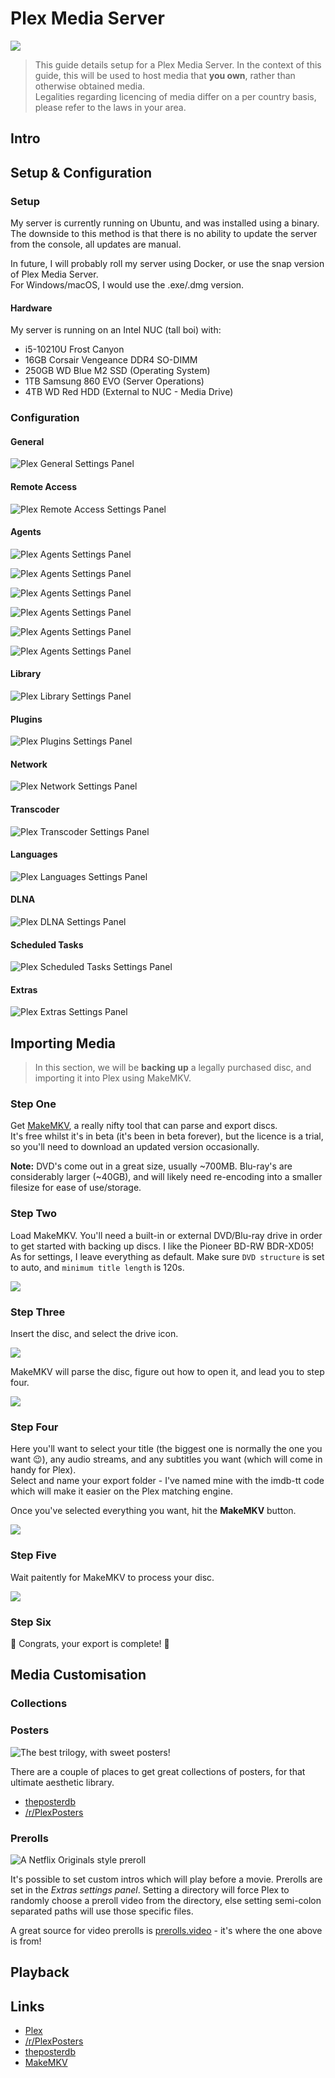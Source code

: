 # Plex Media Server

![ ](https://shadow.coffee/bucket/plex/plex-logo-flat.png)

> This guide details setup for a Plex Media Server. In the context of this guide, this will be used to host media that **you own**, rather than otherwise obtained media.  
> Legalities regarding licencing of media differ on a per country basis, please refer to the laws in your area.

## Intro

## Setup & Configuration

### Setup

My server is currently running on Ubuntu, and was installed using a binary. The downside to this method is that there is no ability to update the server from the console, all updates are manual.

In future, I will probably roll my server using Docker, or use the snap version of Plex Media Server.  
For Windows/macOS, I would use the .exe/.dmg version.

#### Hardware

My server is running on an Intel NUC (tall boi) with:

- i5-10210U Frost Canyon
- 16GB Corsair Vengeance DDR4 SO-DIMM
- 250GB WD Blue M2 SSD (Operating System)
- 1TB Samsung 860 EVO (Server Operations)
- 4TB WD Red HDD (External to NUC - Media Drive)

### Configuration

#### General

![Plex General Settings Panel](https://shadow.coffee/bucket/plex/plex-general.png)

#### Remote Access

![Plex Remote Access Settings Panel](https://shadow.coffee/bucket/plex/plex-remote-access.png)

#### Agents

![Plex Agents Settings Panel](https://shadow.coffee/bucket/plex/plex-agents-1.png)

![Plex Agents Settings Panel](https://shadow.coffee/bucket/plex/plex-agents-2.png)

![Plex Agents Settings Panel](https://shadow.coffee/bucket/plex/plex-agents-3.png)

![Plex Agents Settings Panel](https://shadow.coffee/bucket/plex/plex-agents-4.png)

![Plex Agents Settings Panel](https://shadow.coffee/bucket/plex/plex-agents-5.png)

![Plex Agents Settings Panel](https://shadow.coffee/bucket/plex/plex-agents-6.png)

#### Library

![Plex Library Settings Panel](https://shadow.coffee/bucket/plex/plex-library.png)

#### Plugins

![Plex Plugins Settings Panel](https://shadow.coffee/bucket/plex/plex-plugins.png)

#### Network

![Plex Network Settings Panel](https://shadow.coffee/bucket/plex/plex-network.png)

#### Transcoder

![Plex Transcoder Settings Panel](https://shadow.coffee/bucket/plex/plex-transcoder.png)

#### Languages

![Plex Languages Settings Panel](https://shadow.coffee/bucket/plex/plex-languages.png)

#### DLNA

![Plex DLNA Settings Panel](https://shadow.coffee/bucket/plex/plex-dlna.png)

#### Scheduled Tasks

![Plex Scheduled Tasks Settings Panel](https://shadow.coffee/bucket/plex/plex-scheduled-tasks.png)

#### Extras

![Plex Extras Settings Panel](https://shadow.coffee/bucket/plex/plex-extras.png)

## Importing Media

> In this section, we will be **backing up** a legally purchased disc, and importing it into Plex using MakeMKV.

### Step One

Get [MakeMKV](https://makemkv.com), a really nifty tool that can parse and export discs.  
It's free whilst it's in beta (it's been in beta forever), but the licence is a trial, so you'll need to download an updated version occasionally.

**Note:** DVD's come out in a great size, usually ~700MB. Blu-ray's are considerably larger (~40GB), and will likely need re-encoding into a smaller filesize for ease of use/storage.

### Step Two

Load MakeMKV. You'll need a built-in or external DVD/Blu-ray drive in order to get started with backing up discs. I like the Pioneer BD-RW BDR-XD05!  
As for settings, I leave everything as default. Make sure `DVD structure` is set to auto, and `minimum title length` is 120s.  

![ ](https://shadow.coffee/bucket/plex/plex-makemkv-1.png)

### Step Three

Insert the disc, and select the drive icon.  

![ ](https://shadow.coffee/bucket/plex/plex-makemkv-2.png)

MakeMKV will parse the disc, figure out how to open it, and lead you to step four.

![ ](https://shadow.coffee/bucket/plex/plex-makemkv-3.png)

### Step Four

Here you'll want to select your title (the biggest one is normally the one you want 😉), any audio streams, and any subtitles you want (which will come in handy for Plex).  
Select and name your export folder - I've named mine with the imdb-tt code which will make it easier on the Plex matching engine.

Once you've selected everything you want, hit the **MakeMKV** button. 

![ ](https://shadow.coffee/bucket/plex/plex-makemkv-4.png)

### Step Five

Wait paitently for MakeMKV to process your disc.

![ ](https://shadow.coffee/bucket/plex/plex-makemkv-5.png)

### Step Six

🥳 Congrats, your export is complete! 🎉

## Media Customisation

### Collections

### Posters

![The best trilogy, with sweet posters!](https://shadow.coffee/bucket/plex/plex-posters.png)

There are a couple of places to get great collections of posters, for that ultimate aesthetic library.

- [theposterdb](https://theposterdb.com/)
- [/r/PlexPosters](https://reddit.com/r/plexposters)

### Prerolls

![A Netflix Originals style preroll](https://shadow.coffee/bucket/plex/plex-preroll-small.gif)

It's possible to set custom intros which will play before a movie. Prerolls are set in the *Extras settings panel*. Setting a directory will force Plex to randomly choose a preroll video from the directory, else setting semi-colon separated paths will use those specific files.

A great source for video prerolls is [prerolls.video](https://prerolls.video/plex/) - it's where the one above is from!

## Playback

## Links

- [Plex](https://plex.tv)
- [/r/PlexPosters](https://reddit.com/r/plexposters)
- [theposterdb](https://theposterdb.com/)
- [MakeMKV](https://makemkv.com)
